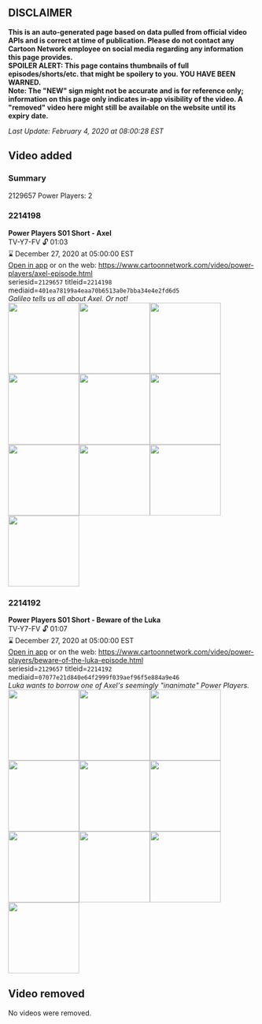 ## DISCLAIMER
**This is an auto-generated page based on data pulled from official video APIs and is correct at time of publication. Please do not contact any Cartoon Network employee on social media regarding any information this page provides.**  
**SPOILER ALERT: This page contains thumbnails of full episodes/shorts/etc. that might be spoilery to you. YOU HAVE BEEN WARNED.**  
**Note: The "NEW" sign might not be accurate and is for reference only; information on this page only indicates in-app visibility of the video. A "removed" video here might still be available on the website until its expiry date.**  

_Last Update: February 4, 2020 at 08:00:28 EST_
## Video added
### Summary
2129657 Power Players: 2  
### 2214198
**Power Players S01 Short - Axel**  
TV-Y7-FV 🔓 01:03  
⌛ December 27, 2020 at 05:00:00 EST  
[Open in app](https://tinyurl.com/qs2kfc7) or on the web: https://www.cartoonnetwork.com/video/power-players/axel-episode.html  
seriesid=`2129657` titleid=`2214198` mediaid=`401ea78199a4eaa70b6513a0e7bba34e4e2fd6d5`  
_Galileo tells us all about Axel. Or not!_  
<a href="https://s3.amazonaws.com/cartoonorchestrator/2214198_001_1280x720.jpg"><img src="https://s3.amazonaws.com/cartoonorchestrator/2214198_001_640x360.jpg" height="144px" /></a><a href="https://s3.amazonaws.com/cartoonorchestrator/2214198_002_1280x720.jpg"><img src="https://s3.amazonaws.com/cartoonorchestrator/2214198_002_640x360.jpg" height="144px" /></a><a href="https://s3.amazonaws.com/cartoonorchestrator/2214198_003_1280x720.jpg"><img src="https://s3.amazonaws.com/cartoonorchestrator/2214198_003_640x360.jpg" height="144px" /></a><a href="https://s3.amazonaws.com/cartoonorchestrator/2214198_004_1280x720.jpg"><img src="https://s3.amazonaws.com/cartoonorchestrator/2214198_004_640x360.jpg" height="144px" /></a><a href="https://s3.amazonaws.com/cartoonorchestrator/2214198_005_1280x720.jpg"><img src="https://s3.amazonaws.com/cartoonorchestrator/2214198_005_640x360.jpg" height="144px" /></a><a href="https://s3.amazonaws.com/cartoonorchestrator/2214198_006_1280x720.jpg"><img src="https://s3.amazonaws.com/cartoonorchestrator/2214198_006_640x360.jpg" height="144px" /></a><a href="https://s3.amazonaws.com/cartoonorchestrator/2214198_007_1280x720.jpg"><img src="https://s3.amazonaws.com/cartoonorchestrator/2214198_007_640x360.jpg" height="144px" /></a><a href="https://s3.amazonaws.com/cartoonorchestrator/2214198_008_1280x720.jpg"><img src="https://s3.amazonaws.com/cartoonorchestrator/2214198_008_640x360.jpg" height="144px" /></a><a href="https://s3.amazonaws.com/cartoonorchestrator/2214198_009_1280x720.jpg"><img src="https://s3.amazonaws.com/cartoonorchestrator/2214198_009_640x360.jpg" height="144px" /></a><a href="https://s3.amazonaws.com/cartoonorchestrator/2214198_010_1280x720.jpg"><img src="https://s3.amazonaws.com/cartoonorchestrator/2214198_010_640x360.jpg" height="144px" /></a>
### 2214192
**Power Players S01 Short - Beware of the Luka**  
TV-Y7-FV 🔓 01:07  
⌛ December 27, 2020 at 05:00:00 EST  
[Open in app](https://tinyurl.com/tntpxlf) or on the web: https://www.cartoonnetwork.com/video/power-players/beware-of-the-luka-episode.html  
seriesid=`2129657` titleid=`2214192` mediaid=`07077e21d840e64f2999f039aef96f5e884a9e46`  
_Luka wants to borrow one of Axel's seemingly "inanimate" Power Players._  
<a href="https://s3.amazonaws.com/cartoonorchestrator/2214192_001_1280x720.jpg"><img src="https://s3.amazonaws.com/cartoonorchestrator/2214192_001_640x360.jpg" height="144px" /></a><a href="https://s3.amazonaws.com/cartoonorchestrator/2214192_002_1280x720.jpg"><img src="https://s3.amazonaws.com/cartoonorchestrator/2214192_002_640x360.jpg" height="144px" /></a><a href="https://s3.amazonaws.com/cartoonorchestrator/2214192_003_1280x720.jpg"><img src="https://s3.amazonaws.com/cartoonorchestrator/2214192_003_640x360.jpg" height="144px" /></a><a href="https://s3.amazonaws.com/cartoonorchestrator/2214192_004_1280x720.jpg"><img src="https://s3.amazonaws.com/cartoonorchestrator/2214192_004_640x360.jpg" height="144px" /></a><a href="https://s3.amazonaws.com/cartoonorchestrator/2214192_005_1280x720.jpg"><img src="https://s3.amazonaws.com/cartoonorchestrator/2214192_005_640x360.jpg" height="144px" /></a><a href="https://s3.amazonaws.com/cartoonorchestrator/2214192_006_1280x720.jpg"><img src="https://s3.amazonaws.com/cartoonorchestrator/2214192_006_640x360.jpg" height="144px" /></a><a href="https://s3.amazonaws.com/cartoonorchestrator/2214192_007_1280x720.jpg"><img src="https://s3.amazonaws.com/cartoonorchestrator/2214192_007_640x360.jpg" height="144px" /></a><a href="https://s3.amazonaws.com/cartoonorchestrator/2214192_008_1280x720.jpg"><img src="https://s3.amazonaws.com/cartoonorchestrator/2214192_008_640x360.jpg" height="144px" /></a><a href="https://s3.amazonaws.com/cartoonorchestrator/2214192_009_1280x720.jpg"><img src="https://s3.amazonaws.com/cartoonorchestrator/2214192_009_640x360.jpg" height="144px" /></a><a href="https://s3.amazonaws.com/cartoonorchestrator/2214192_010_1280x720.jpg"><img src="https://s3.amazonaws.com/cartoonorchestrator/2214192_010_640x360.jpg" height="144px" /></a>
## Video removed
No videos were removed.  
